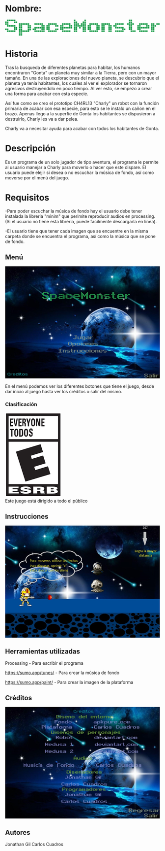 # Nombre:

![Titulo](titulo.png)

# Historia

Tras la busqueda de diferentes planetas para habitar, los humanos encontraron "Gonta" un planeta muy similar a la Tierra, pero con un mayor tamaño. En una de las exploraciones del nuevo planeta, se descubrio que el planeta ya tenia habitantes, los cuales al ver el explorador se tornaron agresivos destruyendolo en poco tiempo. Al ver esto, se empezo a crear una forma para acabar con esta especie.

Así fue como se creo el prototipo CH4RL13 "Charly" un robot con la función primaria de acabar con esa especie, para esto se le instalo un cañon en el brazo. Apenas llego a la superfie de Gonta los habitantes se dispusieron a destruirlo, Charly les va a dar pelea.

Charly va a necesitar ayuda para acabar con todos los habitantes de Gonta.

# Descripción

Es un programa de un solo jugador de tipo aventura, el programa le permite al usuario manejar a Charly para moverlo o hacer que este dispare. El usuario puede elejir si desea o no escuchar la música de fondo, así como moverse por el menú del juego.

# Requisitos

-Para poder escuchar la música de fondo hay el usuario debe tener instalada la libreria "minim" que perimite reproducir audios en processing. (Si el usuario no tiene esta libreria, puede facilmente descargarla en linea).

-El usuario tiene que tener cada imagen que se encuentre en la misma carpeta donde se encuentra el programa, así como la música que se pone de fondo.

## Menú

![Inicio](inicio.jpg)

En el menú podemos ver los diferentes botones que tiene el juego, desde dar inicio al juego hasta ver los créditos o salir del mismo.

### Clasificación

![Clasificación](clasificacion.png)   
Este juego está dirigido a todo el público

## Instrucciones

![Instrucciones](reglas.jpg)

## Herramientas utilizadas

Processing - Para escribir el programa

https://sumo.app/tunes/ - Para crear la música de fondo

https://sumo.app/paint/ - Para crear la imagen de la plataforma

## Créditos

![Créditos](creditos.jpg)

## Autores

Jonathan Gil
Carlos Cuadros





